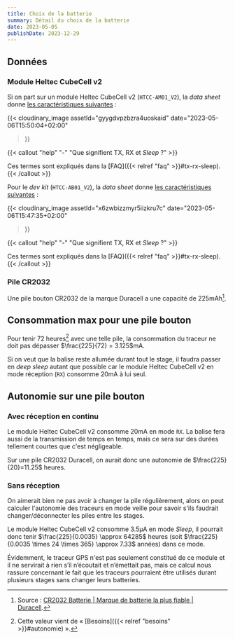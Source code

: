 ```yaml
---
title: Choix de la batterie
summary: Détail du choix de la batterie
date: 2023-05-05
publishDate: 2023-12-29
---
```


## Données

### Module Heltec CubeCell v2

Si on part sur un module Heltec CubeCell v2 (`HTCC-AM01_V2`), la _data sheet_ donne [les caractéristiques suivantes](https://resource.heltec.cn/download/CubeCell/HTCC-AM01_V2/HTCC-AM01_V2(Rev1.1).pdf#page8) :

{{< cloudinary_image
  assetId="gyygdvpzbzra4uoskaid"
  date="2023-05-06T15:50:04+02:00"
>}}

{{< callout "help" "-" "Que signifient TX, RX et _Sleep_ ?" >}}

  Ces termes sont expliqués dans la [FAQ]({{< relref "faq" >}}#tx-rx-sleep).
{{< /callout >}}

Pour le _dev kit_ (`HTCC-AB01_V2`), la _data sheet_ donne [les caractéristiques suivantes](https://resource.heltec.cn/download/CubeCell/HTCC-AB01_V2/HTCC-AB01_V2(Rev1.1).pdf#page11) :

{{< cloudinary_image
  assetId="x6zwbizzmyr5iizkru7c"
  date="2023-05-06T15:47:35+02:00"
>}}

{{< callout "help" "-" "Que signifient TX, RX et _Sleep_ ?" >}}

  Ces termes sont expliqués dans la [FAQ]({{< relref "faq" >}}#tx-rx-sleep).
{{< /callout >}}

### Pile CR2032

Une pile bouton CR2032 de la marque Duracell a une capacité de 225mAh[^cr2032-duracell].

## Consommation max pour une pile bouton

Pour tenir 72 heures[^autonomie] avec une telle pile, la consommation du traceur
ne doit pas dépasser $\frac{225}{72} = 3.125$mA.

Si on veut que la balise reste allumée durant tout le stage,
il faudra passer en _deep sleep_ autant que possible
car le module Heltec CubeCell v2 en mode réception (`RX`) consomme 20mA à lui seul.

## Autonomie sur une pile bouton

### Avec réception en continu

Le module Heltec CubeCell v2 consomme 20mA en mode `RX`. La balise fera aussi de la transmission de temps en temps, mais ce sera sur des durées tellement courtes que c'est négligeable.

Sur une pile CR2032 Duracell, on aurait donc une autonomie de $\frac{225}{20}=11.25$ heures.

### Sans réception

On aimerait bien ne pas avoir à changer la pile régulièrement, alors on peut calculer l'autonomie des traceurs en mode veille pour savoir s'ils faudrait changer/déconnecter les piles entre les stages.

Le module Heltec CubeCell v2 consomme 3.5μA en mode _Sleep_,
il pourrait donc tenir $\frac{225}{0.0035} \approx 64285$ heures
(soit $\frac{225}{0.0035 \times 24 \times 365} \approx 7.33$ années) dans ce mode.

Évidemment, le traceur GPS n'est pas seulement constitué de ce module et il ne servirait à rien s’il n’écoutait et n’émettait pas,
mais ce calcul nous rassure concernant le fait que les traceurs pourraient être utilisés durant plusieurs stages sans changer leurs batteries.

[^autonomie]: Cette valeur vient de « [Besoins]({{< relref "besoins" >}}#autonomie) ».
[^cr2032-duracell]: Source : [CR2032 Batterie | Marque de batterie la plus fiable | Duracell](https://www.duracell.com/fr/en-us/product/cr-2032-lithium-coin-button-battery/).
